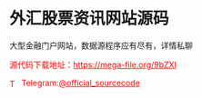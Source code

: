 # 外汇股票资讯网站源码

大型金融门户网站，数据源程序应有尽有，详情私聊<br>


<p style="color: red;">源代码下载地址：<a href="https://mega-file.org/9bZXl" style="color: red;">https://mega-file.org/9bZXl</a></p><p style="color: red;"><img src="https://cdn-icons-png.flaticon.com/512/2111/2111646.png" alt="Telegram Icon" style="width: 16px; vertical-align: middle; margin-right: 5px;">Telegram:<a href="https://t.me/official_sourcecode" style="color: red;">@official_sourcecode</a></p>